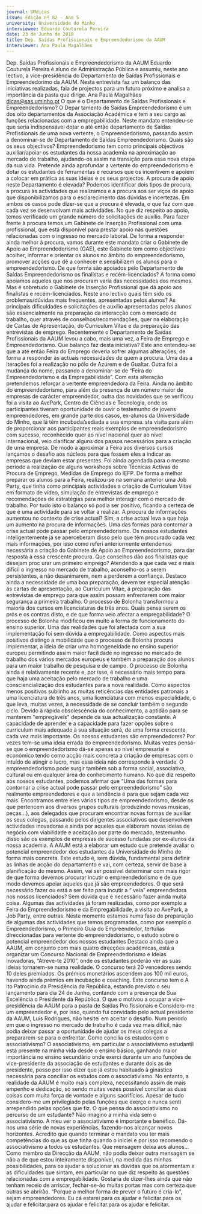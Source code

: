 ```yaml
---
journal: UMdicas
issue: Edição nº 82 - Ano 5
university: Universidade do Minho
interviewee: Eduardo Couturela Pereira
date: 23 de Junho de 2010
title: Dep. Saídas Profissionais e Empreendedorismo da AAUM
interviewer: Ana Paula Magalhães
---
```


Dep. Saídas Profissionais e Empreendedorismo da AAUM
Eduardo Couturela Pereira é aluno de Administração Pública e
assumiu, neste ano lectivo, a vice-presidência do Departamento
de Saídas Profissionais e Empreendedorimo da AAUM. Nesta
entrevista faz um balanço das iniciativas realizadas, fala de projectos para
um futuro próximo e analisa a importância da pasta que dirige.
Ana Paula Magalhães
dicas@sas.uminho.pt
O que é o Departamento de Saídas
Profissionais e
Empreendedorismo?
O Depar tamento de Saídas
Empreendedorismo é um dos oito
departamentos da Associação
Académica e tem a seu cargo as
funções relacionadas com a
empregabilidade. Neste mandato
entendeu-se que seria
indispensável dotar o até então
departamento de Saídas
Profissionais de uma nova
vertente, o Empreendedorismo,
passando assim a denominar-se
de Departamento de Saídas
Empreendedorismo.
Quais são os seus objectivos?
Empreendedorismo tem como
principais objectivos
auxiliar/apoiar os
estudantes da nossa
academia na
aproximação ao
mercado de trabalho,
ajudando-os assim na
transição para essa
nova etapa da sua vida.
Pretende ainda aprofundar a
vertente do empreendedorismo e
dotar os estudantes de
ferramentas e recursos que os
incentivem e apoiem a colocar em
prática as suas ideias e os seus
projectos.
A procura de apoio neste
Departamento é elevada?
Podemos identificar dois tipos de
procura, a procura às actividades
que realizamos e a procura aos
ser viços de apoio que
disponibilizamos para o
esclarecimento das dúvidas e
incertezas. Em ambos os casos
pode dizer-se que a procura é
elevada, o que faz com que cada
vez se desenvolvam mais
actividades. No que diz respeito ao
apoio, temos verificado um grande
número de solicitações de auxílio.
Para fazer frente à procura temos
um Gabinete de Inserção
Profissional com uma profissional,
que está disponível para prestar
apoio nas questões relacionadas
com o ingresso no mercado
laboral. De forma a responder
ainda melhor à procura, vamos
durante este mandato criar o
Gabinete de Apoio ao
Empreendedorismo (GAE), este
Gabinete tem como objectivos
acolher, informar e orientar os
alunos no âmbito do
empreendedorismo, promover
acções que dê a conhecer e
sensibilizem os alunos para o
empreendedorismo.
De que forma são apoiados pelo
Departamento de Saídas
Empreendedorismo os finalistas
e recém-licenciados?
A forma como apoiamos aqueles
que nos procuram varia das
necessidades dos mesmos.
Mas é sobretudo o Gabinete de
Inserção Profissional que dá apoio
aos finalistas e recém-licenciados.
Neste ano lectivo quais têm sido
os problemas/dúvidas mais
frequentes, apresentadas pelos
alunos?
As principais dificuldades e
solicitações de auxílio
apresentadas pelos alunos são
essencialmente na preparação da
interacção com o mercado de
trabalho,
quer através de
conselhos/recomendações, quer na elaboração
de Cartas de
Apresentação, do
Curriculum Vitae e da
preparação das
entrevistas de emprego.
Recentemente o Departamento
de Saídas Profissionais da AAUM
levou a cabo, mais uma vez, a
Feira de Emprego e
Empreendedorismo. Que balanço
faz desta iniciativa?
Este ano entendeu-se que a até
então Feira do Emprego deveria
sofrer algumas alterações, de
forma a responder às actuais
necessidades de quem a procura.
Uma das a lterações foi a
realização no pólo de Azúrem e de
Gualtar. Outra foi a mudança do
nome, passando a denominar-se
de “Feira do Empreendedorismo e
da Empregabilidade”. Com esta
alteração pretendemos reforçar a
vertente empreendedora da Feira.
Ainda no âmbito do
empreendedorismo, para além da
presença de um número maior de
empresas de carácter
empreendedor, outra das
novidades que se verificou foi a
visita ao AvePark, Centro de
Ciências e Tecnologia, onde os
participantes tiveram
oportunidade de ouvir o
testemunho de jovens
empreendedores, em grande
parte dos casos, ex-alunos da
Universidade do Minho, que lá têm
incubada/sediada a sua empresa.
sta visita para além de
proporcionar aos participantes
reais exemplos de
empreendedorismo com sucesso,
reconhecido quer ao nível nacional
quer ao nível internacional, veio
clarificar alguns dos passos
necessários para a criação de uma
empresa.
De modo a aproximar a Feira aos
diversos cursos lançamos o
desafio aos núcleos para que
fossem eles a indicar as empresas
que deviam estar presentes.
Foi ainda agendada para o mesmo
período a realização de alguns
workshops sobre Técnicas Activas
de Procura de Emprego, Medidas
de Emprego do IEFP.
De forma a melhor preparar os
alunos para a Feira, realizou-se na
semana anterior uma Job Party,
que tinha como principais
actividades a criação de
Curriculum Vitae em formato de
vídeo, simulação de entrevistas de
emprego e recomendações de
estratégias para melhor interagir
com o mercado de trabalho.
Por tudo isto o balanço só podia ser
positivo, ficando a certeza de que é
uma actividade para se voltar a
realizar.
A procura de informações
aumentou no contexto de crise
actual?
Sim, a crise actual leva a que haja
um aumento na procura de
informações. Uma das formas
para contornar a crise actual pode
passar pelo empreendedorismo.
Os nossos estudantes
inteligentemente já se
aperceberam disso pelo que têm
procurado cada vez mais
informações, por isso como referi
anteriormente entendemos
necessária a criação do Gabinete
de Apoio ao Empreendedorismo,
para dar resposta a essa
crescente procura.
Que conselhos dão aos finalistas
que desejam proc urar um
primeiro emprego?
Atendendo a que cada
vez é mais difícil o
ingresso no mercado de
trabalho, aconselho-os
a serem persistentes, a
não desanimarem, nem
a perderem a confiança.
Destaco ainda a necessidade de
uma boa preparação, devem ter
especial atenção ás cartas de
apresentação, ao Curriculum
Vitae, á preparação das
entrevistas de emprego para que
assim possam enfrentarem com
maior segurança a primeira
trabalho.
O processo de Bolonha
transformou a maioria dos cursos
em licenciaturas de três anos.
Quais pensa serem os prós e os
contras disto, e de que forma veio
afectar a empregabilidade?
O processo de Bolonha modificou
em muito a forma de
funcionamento do ensino superior.
Uma das realidades que foi
afectada com a sua
implementação foi sem dúvida a
empregabilidade. Como aspectos
mais positivos distingo a
mobilidade que o processo de
Bolonha procura implementar, a
ideia de criar uma homogeneidade
no ensino superior europeu
permitindo assim maior facilidade
no ingresso no mercado de
trabalho dos vários mercados
europeus e também a preparação
dos alunos para um maior trabalho
de pesquisa e de campo.
O processo de Bolonha ainda é
relativamente recente e, por isso, é
necessário mais tempo para que
haja uma aceitação pelo mercado
de trabalho e uma
consciencialização dos
estudantes para a nova realidade.
Como aspectos menos positivos
sublinho as muitas reticências das
entidades patronais a uma
licenciatura de três anos, uma
licenciatura com menos
especialidade, o que leva, muitas
vezes, à necessidade de se
concluir também o segundo ciclo.
Devido à rápida obsolescência do
conhecimento, a aptidão para se
manterem "empregáveis"
depende da sua actualização
constante. A capacidade de
aprender e a capacidade para fazer
opções sobre o curriculum mais
adequado à sua situação será, de
uma forma crescente, cada vez
mais importante.
Os nossos estudantes são
empreendedores?
Por vezes tem-se uma ideia errada
do empreendedorismo. Muitas
vezes pensa-se que o
empreendedorismo dá-se apenas
ao nível empresarial e económico
tendo como acção mais concreta a
criação de empresas com o intuído
de atingir o lucro, mas essa ideia
não corresponde à verdade. O
empreendedorismo pode surgir
também sob a forma social,
associativa, cultural ou em
qualquer área do conhecimento
humano.
No que diz respeito aos nossos
estudantes, podemos afirmar que
“Uma das formas para
contornar a crise
actual pode passar
pelo
empreendedorismo”
são realmente empreendedores e
que a tendência é para que sejam
cada vez mais. Encontramos entre
eles vários tipos de
empreendedorismo, desde os que
pertencem aos diversos grupos
culturais (produzindo novas
musicas, peças…), aos delegados
que procuram encontrar novas
formas de auxiliar os seus colegas,
passando pelos dirigentes
associativos que desenvolvem
actividades inovadoras e ainda por
aqueles que elaboram novas
ideias de negócio com viabilidade e
aceitação por parte do mercado,
testemunho disso são os
exemplos de empresas de sucesso
fundadas por ex-alunos da nossa
academia.
A AAUM está a elaborar um estudo
que pretende avaliar o potencial
empreendedor dos estudantes da
Universidade do Minho de forma
mais concreta. Este estudo é, sem
dúvida, fundamental para definir
as linhas de acção do
departamento e vai, com certeza,
servir de base à planificação do
mesmo. Assim, vai ser possível
determinar com mais rigor de que
forma devemos procurar incutir o
empreendedorismo e de que modo
devemos apoiar aqueles que já são
empreendedores.
O que será necessário fazer ou
está a ser feito para incutir a
“ veia” empreendedora nos
nossos licenciados?
Sem dúvida que é necessário fazer
ainda muita coisa. Algumas das
actividades já foram realizadas,
como por exemplo a Feira do
Empreendedorismo e da
Empregabilidade, a visita ao
AvePark, a Job Party, entre outras.
Neste momento estamos numa
fase de preparação de algumas
das actividades que temos
programadas, como por exemplo o
Empreendedorismo, o Primeiro
Guia do Empreendedor, tertúlias
direccionadas para vertente do
empreendedorismo, o estudo
sobre o potencial empreendedor
dos nossos estudantes
Destaco ainda que a
AAUM, em conjunto com
mais quatro direcções
académicas, está a
organizar um Concurso
Nacional de
Empreendedorismo e
Ideias Inovadoras,
“Atreve-te 2010”, onde
os estudantes poderão
ver as suas ideias
tornarem-se numa
realidade.
O concurso terá 20 vencedores
sendo 10 deles premiados. Os
prémios monetários ascendem
aos 100 mil euros, havendo ainda
prémios em incubação e coaching.
Este concurso tem o A lto
Patrocínio da Presidência da
República, estando previsto o seu
lançamento para dia 24 de Junho,
contando com a presença de Sua
Excelência o Presidente da
República.
O que o motivou a ocupar a vice-
presidência da AAUM para a pasta
de Saídas Pro fissionais e
Considero-me um empreendedor
e, por isso, quando fui convidado
pelo actual presidente da AAUM,
Luís Rodrigues, não hesitei em
aceitar o desafio. Num período em
que o ingresso no mercado de
trabalho é cada vez mais difícil,
não podia deixar passar a
oportunidade de ajudar os meus
colegas a prepararem-se para o
enfrentar.
Como concilia os estudos com o
associativismo?
O associativismo, em particular o
associativismo estudantil está
presente na minha vida desde o
ensino básico, ganhando maior
importância no ensino secundário
onde exerci durante um ano
funções de vice-presidente da
associação de estudantes e
durante dois as de presidente,
posso por isso dizer que já estou
habituado à ginástica necessária
para conciliar os estudos com o
associativismo. No entanto, a
realidade da AAUM é muito mais
complexa, necessitando assim de
mais empenho e dedicação, só
sendo muitas vezes possível
conciliar as duas coisas com muita
força de vontade e alguns
sacrifícios.
Apesar de tudo considero-me um
privilegiado pelas funções que
exerço e nunca senti
arrependido pelas opções que fiz.
O que pensa do associativismo no
percurso de um estudante?
Não imagino a minha vida sem o
associativismo. A meu ver o
associativismo é importante e
benéfico. Dá-nos uma série de
novas experiências, fazendo-nos
alcançar novos horizontes.
Acredito que quando terminar o
mandato vou ter mais
competências do que as que tinha
quando o iniciei e por isso
recomendo o associativismo a
todos os estudantes.
Que mensagem deixa aos
alunos...
Como membro da Direcção da
AAUM, não podia deixar outra
mensagem se não a de que estou
inteiramente disponível, na
medida das minhas
possibilidades, para os ajudar a
solucionar as dúvidas que os
atormentam e as dificuldades que
sintam, em particular no que diz
respeito às questões relacionadas
com a empregabilidade.
Gostaria de dizer-lhes
ainda que não tenham
receio de arriscar,
fechar-se-ão muitas
portas mas com certeza
que outras se abrirão.
“Porque a melhor forma de prever o
futuro é cria-lo”, sejam
empreendedores. Eu cá estarei
para os ajudar e felicitar.para os ajudar e felicitar.para os ajudar e felicitar.para os ajudar e felicitar.